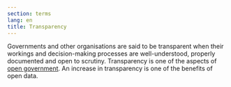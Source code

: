 ```yaml
---
section: terms
lang: en
title: Transparency
---
```


Governments and other organisations are said to be transparent when their workings and decision-making processes are well-understood, properly documented and open to scrutiny. Transparency is one of the aspects of [open government](../open-government/). An increase in transparency is one of the benefits of open data.
